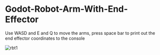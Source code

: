 # Godot-Robot-Arm-With-End-Effector
Use WASD and E and Q to move the arms, press space bar to print out the end effector coordinates to the console

![rbt1](https://github.com/user-attachments/assets/ac8f44ee-9649-44f2-8689-3206e5c00eed)

